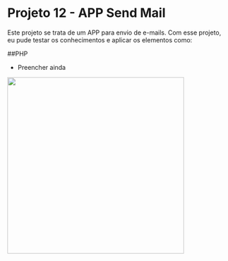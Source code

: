 # Projeto 12 - APP Send Mail

Este projeto se trata de um APP para envio de e-mails. Com esse projeto, eu pude testar os conhecimentos e aplicar os elementos como:

##PHP
- Preencher ainda

<img src="paginas/index1.png" width="400px">

